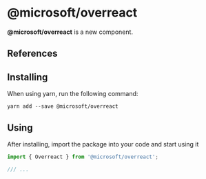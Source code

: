 # @microsoft/overreact

**@microsoft/overreact** is a new component.

## References

## Installing

When using yarn, run the following command:

```shell
yarn add --save @microsoft/overreact
```

## Using

After installing, import the package into your code and start using it

```javascript
import { Overreact } from '@microsoft/overreact';

/// ...
```
